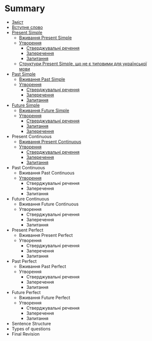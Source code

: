 # Summary

* [Зміст](README.md)
* [Вступне слово](vstup.md)
* [Present Simple](1/present_simple.md)
   * [Вживання Present Simple](1/vjivayemo.md)
   * [Утворення](1/utvoryuyemmo.md)
       * [Стверджувальні речення](1/rozpovidni_rechennya.md)
       * [Заперечення](1/zaperechennya.md)
       * [Запитання](1/zapitanna.md)
   * [Структури Present Simple, що не є типовими для української мови](1/netipovi_strukturi.md)
* [Past Simple](2/Past_Simple.md)
   * [Вживання Past Simple](2/vjivayemo.md)
   * [Утворення](2/utvoryuyemmo.md)
       * [Стверджувальні речення](2/rozpovidni_rechennya.md)
       * [Заперечення](2/zaperechennya.md)
       * [Запитання](2/zapitannya.md)
* [Future Simple](3/Future_Simple.md)
   * [Вживання Future Simple](3/vjivannya.md)
   * [Утворення](3/utvorennya.md)
       * [Стверджувальні речення](3/rozpovidni_rechennya.md)
       * [Запитання](3/zapitannya.md)
       * [Заперечення](3/zaperechennya.md)
* Present Continuous
   * [Вживання Present Continuous](4/vjivannya.md)
   * [Утворення](4/utvoryuyemo.md)
       * [Стверджувальні речення](4/rozpovidni_rechennya.md)
       * [Заперечення](4/zaperechennya.md)
       * [Запитання](4/zapitannya.md)
* Past Continuous
   * Вживання Past Continuous
   * [Утворення](5/utvorennya.md)
       * Стверджувальні речення
       * Заперечення
       * Запитання
* Future Continuous
   * Вживання Future Continuous
   * Утворення
       * Стверджувальні речення
       * Заперечення
       * Запитання
* Present Perfect
   * Вживання Present Perfect
   * Утворення
       * Стверджувальні речення
       * Заперечення
       * Запитання
* Past Perfect
   * Вживання Past Perfect
   * Утворення
       * Стверджувальні речення
       * Заперечення
       * Запитання
* Future Perfect
   * Вживання Future Perfect
   * Утворення
       * Стверджувальні речення
       * Заперечення
       * Запитання
* Sentence Structure
* Types of questions
* Final Revision

